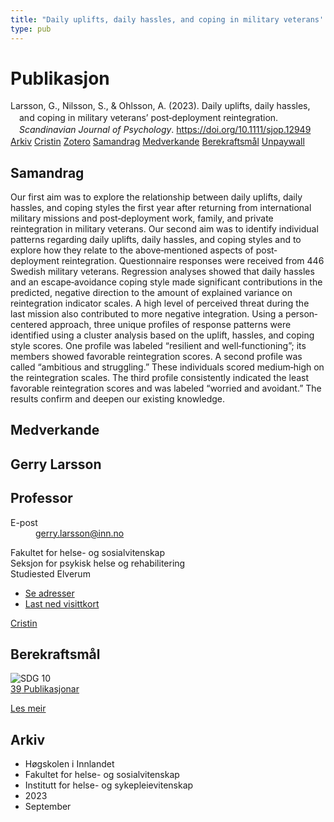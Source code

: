 ```yaml
---
title: "Daily uplifts, daily hassles, and coping in military veterans' post‐deployment reintegration"
type: pub
---
```

<h1>Publikasjon</h1>
<article id="csl-bib-container-ZKJ4XRBM" class="csl-bib-container">
  <div class="csl-bib-body" style="line-height: 1.35; padding-left: 1em; text-indent:-1em;">
  <div class="csl-entry">Larsson, G., Nilsson, S., &amp; Ohlsson, A. (2023). Daily uplifts, daily hassles, and coping in military veterans&#x2019; post&#x2010;deployment reintegration. <i>Scandinavian Journal of Psychology</i>. <a href="https://doi.org/10.1111/sjop.12949">https://doi.org/10.1111/sjop.12949</a></div>
</div>
  <div class="csl-bib-buttons">
    <a href="#taxonomy-article-ZKJ4XRBM" class="csl-bib-button">Arkiv</a>
    <a href="https://app.cristin.no/results/show.jsf?id=2172499" alt="Cristin URL" class="csl-bib-button">Cristin</a>
    <a href="http://zotero.org/groups/5022929/items/ZKJ4XRBM" alt="Zotero URL" class="csl-bib-button">Zotero</a>
    <a href="#abstract-article-ZKJ4XRBM" class="csl-bib-button">Samandrag</a>
    <a href="#contributors-article-ZKJ4XRBM" class="csl-bib-button">Medverkande</a>
    <a href="#sdg-article-ZKJ4XRBM" class="csl-bib-button">Berekraftsmål</a>
    <a href="https://onlinelibrary.wiley.com/doi/pdfdirect/10.1111/sjop.12949" class="csl-bib-button">Unpaywall</a>
  </div>
  <div id="csl-bib-meta-container-ZKJ4XRBM"></div>
</article>
<div id="csl-bib-meta-ZKJ4XRBM" class="csl-bib-meta">
  <article id="abstract-article-ZKJ4XRBM" class="abstract-article">
    <h1>Samandrag</h1>
    Our first aim was to explore the relationship between daily uplifts, daily hassles, and coping styles the first year after returning from international military missions and post‐deployment work, family, and private reintegration in military veterans. Our second aim was to identify individual patterns regarding daily uplifts, daily hassles, and coping styles and to explore how they relate to the above‐mentioned aspects of post‐deployment reintegration. Questionnaire responses were received from 446 Swedish military veterans. Regression analyses showed that daily hassles and an escape‐avoidance coping style made significant contributions in the predicted, negative direction to the amount of explained variance on reintegration indicator scales. A high level of perceived threat during the last mission also contributed to more negative integration. Using a person‐centered approach, three unique profiles of response patterns were identified using a cluster analysis based on the uplift, hassles, and coping style scores. One profile was labeled “resilient and well‐functioning”; its members showed favorable reintegration scores. A second profile was called “ambitious and struggling.” These individuals scored medium‐high on the reintegration scales. The third profile consistently indicated the least favorable reintegration scores and was labeled “worried and avoidant.” The results confirm and deepen our existing knowledge.
  </article>
  <article id="contributors-article-ZKJ4XRBM" class="contributors-article">
    <h1>Medverkande</h1>
    <div class="personas">
<div class="vrtx-hinn-person-card">
<div class="photo">
<i class="lar la-user-circle missing-person"></i>
</div>
<div class="info">
<hgroup><h1>Gerry Larsson</h1>
<h2>Professor</h2>
</hgroup><dl>
<dt>E-post</dt>
<dd>
<a href="mailto:gerry.larsson@inn.no">gerry.larsson@inn.no</a>
</dd>
</dl>
<p>
Fakultet for helse- og sosialvitenskap<br>
Seksjon for psykisk helse og rehabilitering<br>
Studiested Elverum
</p>
<ul class="vrtx-hinn-links">
<li><a href="https://www.inn.no/finn-en-ansatt/gerry-larsson.html#vrtx-hinn-addresses">Se adresser</a></li>
<li><a href="https://www.inn.no/finn-en-ansatt/gerry-larsson.html?vrtx=vcf">Last ned visittkort</a></li>
</ul>
</div>
</div>
<a href="https://app.cristin.no/persons/show.jsf?id=50941" alt="Cristin URL" class="personas-cristin">Cristin</a>
</div>
  </article>
  <article id="sdg-article-ZKJ4XRBM" class="sdg-article">
    <h1>Berekraftsmål</h1>
    <div class="sdg-container"><div id="sdg10" class="sdg">
<img src="{{< params subfolder >}}images/sdg/sdg10_no.png" class="image" alt="SDG 10">
<div class="sdg-overlay">
<a href="{{< params subfolder >}}no/archive/?sdg=10#archive" class="sdg-publication-count"><span>39</span> Publikasjonar</a>
<p><a href="https://www.fn.no/om-fn/fns-baerekraftsmaal/mindre-ulikhet?lang=nno-NO" class="sdg-read-more">Les meir</a></p>
</div>
</div></div>
  </article>
  <article id="taxonomy-article-ZKJ4XRBM" class="taxonomy-article">
    <h1>Arkiv</h1>
    <ul>
      <li>Høgskolen i Innlandet</li>
      <li>Fakultet for helse- og sosialvitenskap</li>
      <li>Institutt for helse- og sykepleievitenskap</li>
      <li>2023</li>
      <li>September</li>
    </ul>
  </article>
</div>
